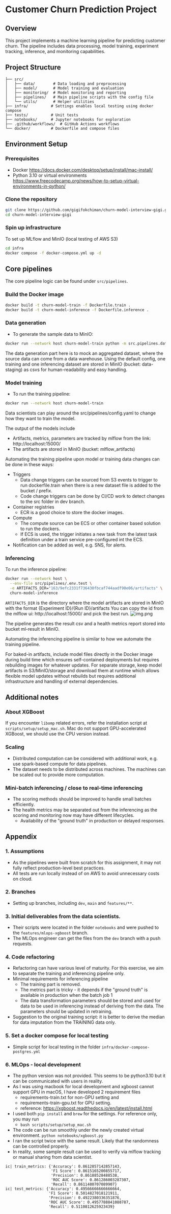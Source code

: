 # Customer Churn Prediction Project

## Overview

This project implements a machine learning pipeline for predicting customer churn. The pipeline includes data
processing, model training, experiment tracking, inference, and monitoring capabilities.

## Project Structure

```
├── src/
│   ├── data/        # Data loading and preprocessing
│   ├── model/       # Model training and evaluation
│   ├── monitoring/  # Model monitoring and reporting
│   ├── pipelines/   # Main pipeline scripts with the config file
│   └── utils/       # Helper utilities
├── infra/          # Settings enables local testing using docker compose
├── tests/          # Unit tests
├── notebooks/      # Jupyter notebooks for exploration
├── .github/workflows/  # GitHub Actions workflows
└── docker/         # Dockerfile and compose files
```

## Environment Setup

### Prerequisites

- Docker https://docs.docker.com/desktop/setup/install/mac-install/
- Python 3.10 or virtual environments https://www.freecodecamp.org/news/how-to-setup-virtual-environments-in-python/

### Clone the repository

```bash
git clone https://github.com/gigifokchiman/churn-model-interview-gigi.git
cd churn-model-interview-gigi
```

### Spin up infrastructure

To set up MLflow and MinIO (local testing of AWS S3)

```bash
cd infra
docker compose -f docker-compose.yml up -d
```

## Core pipelines

The core pipeline logic can be found under `src/pipelines`.

### Build the Docker image

```bash
docker build -t churn-model-train -f Dockerfile.train .
docker build -t churn-model-inference -f Dockerfile.inference .
```

### Data generation

- To generate the sample data to MinIO:

```bash
docker run --network host churn-model-train python -m src.pipelines.data_pipeline
```

The data generation part here is to mock an aggregated dataset, where the source data can come from a data warehouse.
Using the default config, one training and one inferencing dataset are stored in MinIO (bucket: data-staging)
as csvs for human-readability and easy handling.

### Model training

- To run the training pipeline:

```bash
docker run --network host churn-model-train
```

Data scientists can play around the src/pipelines/config.yaml to change how they want to train the model.

The output of the models include

- Artifacts, metrics, parameters are tracked by mlflow from the link: http://localhost:15000/
- The artifacts are stored in MinIO (bucket: mlflow_artifacts)

Automating the training pipeline upon model or training data changes can be done in these ways:

- Triggers
    - Data change triggers can be sourced from S3 events to trigger to run dockerfile.train when there is a new dataset
      file is added to the bucket / prefix.
    - Code change triggers can be done by CI/CD work to detect changes to the src folder in dev branch.
- Container registries
    - ECR is a good choice to store the docker images.
- Compute
    - The compute source can be ECS or other container based solution to run the dockers.
    - If ECS is used, the trigger initiates a new task from the latest task definition under a train service
      pre-configured int the ECS.
- Notification can be added as well, e.g. SNS, for alerts. 

### Inferencing

To run the inference pipeline:

```bash
docker run --network host \
  --env-file src/pipelines/.env.test \
  -e ARTIFACTS_DIR="163/9efc2331f736430fbcaf744aadf90e06/artifacts" \
  churn-model-inference
```

`ARTIFACTS_DIR` is the directory where the model artifacts are stored in MinIO with the format {Experiment ID}/{Run
ID}/artifacts
You can copy the id from the mlflow ui: http://localhost:15000/ and pick the best run.
![img.png](img.png)

The pipeline generates the result csv and a health metrics report stored into bucket ml-result in MinIO.

Automating the inferencing pipeline is similar to how we automate the training pipeline.

For baked-in artifacts, include model files directly in the Docker image during build time which ensures self-contained
deployments but requires rebuilding images for whatever updates.
For separate storage, keep model artifacts in S3/MinIO/storage and download them at runtime which allows flexible model
updates without rebuilds but requires additional infrastructure and handling of external dependencies.

## Additional notes

### About XGBoost

If you encounter `libomp` related errors, refer the installation script at `scripts/setup/setup_mac.sh`. Mac do not
support GPU-accelerated XGBoost, we should use the CPU version instead.

### Scaling

- Distributed computation can be considered with additional work, e.g. use spark-based compute for data pipelines. 
- The dataset needs to be distributed across machines. The machines can be scaled out to provide more computation. 

### Mini-batch inferencing / close to real-time inferencing
- The scoring methods should be improved to handle small batches efficiently. 
- The health metrics may be separated out from the inferencing as the scoring and monitoring now may have different lifecycles.
  - Availability of the "ground truth" in production or delayed responses.

## Appendix

### 1. Assumptions

- As the pipelines were built from scratch for this assignment, it may not fully reflect production-level best
  practices.
- All tests are run locally instead of on AWS to avoid unnecessary costs on cloud.

### 2. Branches

- Setting up branches, including `dev`, `main` and `features/**`.

### 3. Initial deliverables from the data scientists.

- Their scripts were located in the folder `notebooks` and were pushed to the `features/mlops-xgboost` branch.
- The MLOps engineer can get the files from the `dev` branch with a push requests.

### 4. Code refactoring

- Refactoring can have various level of maturity. For this exercise, we aim to separate the training and inferencing
  pipeline only.
- Minimal requirements for inferencing pipeline
    - The training part is removed.
    - The metrics part is tricky - it depends if the "ground truth" is available in production when the batch job 1
    - The data transformation parameters should be stored and used for data to be used in inferencing instead of
      deriving from the data. The parameters should be updated in retraining.
- Suggestion to the original training script: it is better to derive the median for data imputation from the TRAINING
  data only.

### 5. Set a docker compose for local testing

- Simple script for local testing in the folder `infra/docker-compose-postgres.yml`

### 6. MLOps - local development

- The python version was not provided. This seems to be python3.10 but it can be communicated with users in reality.
- As I was using macbook for local development and xgboost cannot support GPU in macOS, I have developed 2 requirement
  files
    - requirements-train.txt for non-GPU setting and
    - requirements-train-gpu.txt for GPU setting.
    - reference: https://xgboost.readthedocs.io/en/latest/install.html
- I used both ```pip install``` and ```brew``` for the settings. For reference only, you may run
    - ```bash scripts/setup/setup_mac.sh```
- The code can be run smoothly under the newly created virtual environment. ```python notebooks/xgboost.py```
- I ran the script twice with the same result. Likely that the randomness can be controlled properly.
- In reality, some sample result can be used to verify via mlflow tracking or manual sharing from data scientist.

```text
ic| train_metrics: {'Accuracy': 0.8612857142857143,
                    'F1 Score': 0.8615165200855717,
                    'Precision': 0.86188528488538,
                    'ROC AUC Score': 0.861286003287307,
                    'Recall': 0.8611480707089907}
ic| test_metrics: {'Accuracy': 0.49566666666666664,
                   'F1 Score': 0.5014827018121911,
                   'Precision': 0.4922380336351876,
                   'ROC AUC Score': 0.4957788841088787,
                   'Recall': 0.5110812625923439}
```

